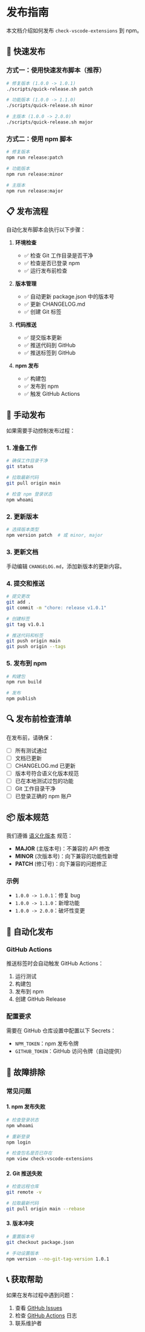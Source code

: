 # 发布指南

本文档介绍如何发布 `check-vscode-extensions` 到 npm。

## 🚀 快速发布

### 方式一：使用快速发布脚本（推荐）

```bash
# 修复版本 (1.0.0 -> 1.0.1)
./scripts/quick-release.sh patch

# 功能版本 (1.0.0 -> 1.1.0)  
./scripts/quick-release.sh minor

# 主版本 (1.0.0 -> 2.0.0)
./scripts/quick-release.sh major
```

### 方式二：使用 npm 脚本

```bash
# 修复版本
npm run release:patch

# 功能版本
npm run release:minor

# 主版本
npm run release:major
```

## 📋 发布流程

自动化发布脚本会执行以下步骤：

1. **环境检查**
   - ✅ 检查 Git 工作目录是否干净
   - ✅ 检查是否已登录 npm
   - ✅ 运行发布前检查

2. **版本管理**
   - ✅ 自动更新 package.json 中的版本号
   - ✅ 更新 CHANGELOG.md
   - ✅ 创建 Git 标签

3. **代码推送**
   - ✅ 提交版本更新
   - ✅ 推送代码到 GitHub
   - ✅ 推送标签到 GitHub

4. **npm 发布**
   - ✅ 构建包
   - ✅ 发布到 npm
   - ✅ 触发 GitHub Actions

## 🔧 手动发布

如果需要手动控制发布过程：

### 1. 准备工作

```bash
# 确保工作目录干净
git status

# 拉取最新代码
git pull origin main

# 检查 npm 登录状态
npm whoami
```

### 2. 更新版本

```bash
# 选择版本类型
npm version patch  # 或 minor, major
```

### 3. 更新文档

手动编辑 `CHANGELOG.md`，添加新版本的更新内容。

### 4. 提交和推送

```bash
# 提交更改
git add .
git commit -m "chore: release v1.0.1"

# 创建标签
git tag v1.0.1

# 推送代码和标签
git push origin main
git push origin --tags
```

### 5. 发布到 npm

```bash
# 构建包
npm run build

# 发布
npm publish
```

## 🔍 发布前检查清单

在发布前，请确保：

- [ ] 所有测试通过
- [ ] 文档已更新
- [ ] CHANGELOG.md 已更新
- [ ] 版本号符合语义化版本规范
- [ ] 已在本地测试过包的功能
- [ ] Git 工作目录干净
- [ ] 已登录正确的 npm 账户

## 📦 版本规范

我们遵循 [语义化版本](https://semver.org/lang/zh-CN/) 规范：

- **MAJOR** (主版本号)：不兼容的 API 修改
- **MINOR** (次版本号)：向下兼容的功能性新增
- **PATCH** (修订号)：向下兼容的问题修正

### 示例

- `1.0.0 -> 1.0.1`：修复 bug
- `1.0.0 -> 1.1.0`：新增功能
- `1.0.0 -> 2.0.0`：破坏性变更

## 🤖 自动化发布

### GitHub Actions

推送标签时会自动触发 GitHub Actions：

1. 运行测试
2. 构建包
3. 发布到 npm
4. 创建 GitHub Release

### 配置要求

需要在 GitHub 仓库设置中配置以下 Secrets：

- `NPM_TOKEN`：npm 发布令牌
- `GITHUB_TOKEN`：GitHub 访问令牌（自动提供）

## 🚨 故障排除

### 常见问题

#### 1. npm 发布失败

```bash
# 检查登录状态
npm whoami

# 重新登录
npm login

# 检查包名是否已存在
npm view check-vscode-extensions
```

#### 2. Git 推送失败

```bash
# 检查远程仓库
git remote -v

# 拉取最新代码
git pull origin main --rebase
```

#### 3. 版本冲突

```bash
# 重置版本号
git checkout package.json

# 手动设置版本
npm version --no-git-tag-version 1.0.1
```

## 📞 获取帮助

如果在发布过程中遇到问题：

1. 查看 [GitHub Issues](https://github.com/leeguooooo/check-vscode-extensions/issues)
2. 检查 [GitHub Actions](https://github.com/leeguooooo/check-vscode-extensions/actions) 日志
3. 联系维护者
